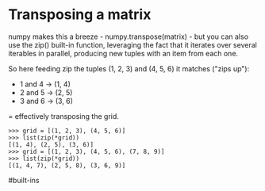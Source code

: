 # Transposing a matrix

numpy makes this a breeze - numpy.transpose(matrix) - but you can also use the zip() built-in function, leveraging the fact that it iterates over several iterables in parallel, producing new tuples with an item from each one.

So here feeding zip the tuples (1, 2, 3) and (4, 5, 6) it matches ("zips up"):

- 1 and 4 -> (1, 4)
- 2 and 5 -> (2, 5)
- 3 and 6 -> (3, 6)

= effectively transposing the grid.

```
>>> grid = [(1, 2, 3), (4, 5, 6)]
>>> list(zip(*grid))
[(1, 4), (2, 5), (3, 6)]
>>> grid = [(1, 2, 3), (4, 5, 6), (7, 8, 9)]
>>> list(zip(*grid))
[(1, 4, 7), (2, 5, 8), (3, 6, 9)]
```

#built-ins
